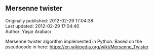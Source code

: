 ## Mersenne twister  
Originally published: 2012-02-29 17:04:38  
Last updated: 2012-02-29 17:04:40  
Author: Yaşar Arabacı  
  
Mersenne twister algorithm implemented in Python. Based on the pseudocode in here: https://en.wikipedia.org/wiki/Mersenne_Twister